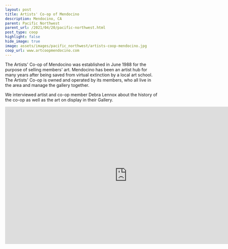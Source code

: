 ```yaml
---
layout: post
title: Artists' Co-op of Mendocino
description: Mendocino, CA
parent: Pacific Northwest
parent_url: /2021/04/20/pacific-northwest.html
post_type: coop
highlight: false
hide_image: true
image: assets/images/pacific_northwest/artists-coop-mendocino.jpg
coop_url: www.artcoopmendocino.com
---
```


The Artists' Co-op of Mendocino was established in June 1988 for the purpose of selling members' art. Mendocino has been an artist hub for many years after being saved from virtual extinction by a local art school.  The Artists' Co-op is owned and operated by its members, who all live in the area and manage the gallery together.

We interviewed artist and co-op member Debra Lennox about the history of the co-op as well as the art on display in their Gallery.

<div class="iframe-wrapper">
<iframe width="800" height="450" src="https://www.youtube.com/embed/a_PyTgyrW7g" title="YouTube video player" frameborder="0" allow="accelerometer; autoplay; clipboard-write; encrypted-media; gyroscope; picture-in-picture" allowfullscreen></iframe>
</div>